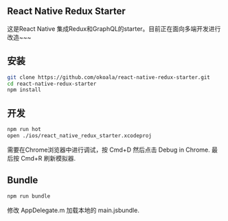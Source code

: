## React Native Redux Starter

这是React Native 集成Redux和GraphQL的starter。目前正在面向多端开发进行改造~~~

## 安装

```bash
git clone https://github.com/okoala/react-native-redux-starter.git
cd react-native-redux-starter
npm install
```

## 开发

```bash
npm run hot
open ./ios/react_native_redux_starter.xcodeproj
```

需要在Chrome浏览器中进行调试，按 Cmd+D 然后点击 Debug in Chrome. 最后按 Cmd+R 刷新模拟器.


## Bundle

```bash
npm run bundle
```

修改 AppDelegate.m 加载本地的 main.jsbundle.
